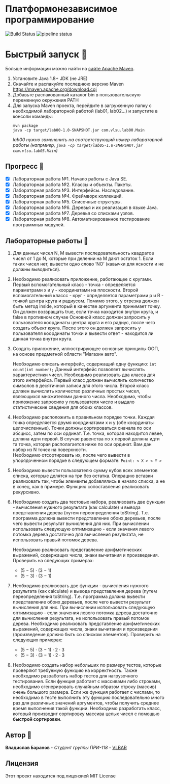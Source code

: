 # Платформонезависимое программирование
![Build Status](https://travis-ci.org/github/maven-plugins.svg)
![pipeline status](https://gitlab.com/ci-and-cd/maven-build/badges/develop/pipeline.svg)

# Быстрый запуск :rocket:
Больше информации можно найти на [сайте Apache Maven](https://maven.apache.org/).
1. Установите Java 1.8+ JDK (не JRE)
2. Скачайте и распакуйте последнюю версию Maven https://maven.apache.org/download.cgi
3. Добавьте распакованный каталог bin в пользовательскую переменную окружения PATH
4. Для запуска Maven проекта, перейдите в загруженную папку с необходимой лабораторной работой (lab01, lab02...) и запустите в консоли команды:
    ```
    mvn package
    java -cp target/lab00-1.0-SNAPSHOT.jar com.vlsu.lab00.Main
    ```
    *lab00 нужно замененить на соответствующий номер лабораторной работы (напрмиер, `java -cp target/lab05-1.0-SNAPSHOT.jar com.vlsu.lab05.Main`)*

## Прогресс 🐾
* [x] Лабораторная работа №1. Начало работы с Java SE.
* [x] Лабораторная работа №2. Классы и объекты. Пакеты.
* [x] Лабораторная работа №3. Интерфейсы. Наследование.
* [x] Лабораторная работа №4. Фреймворк коллекций.
* [x] Лабораторная работа №5. Списочные структуры.
* [x] Лабораторная работа №6. Деревья и их реализация в языке Java.
* [x] Лабораторная работа №7. Деревья со списками узлов.
* [x] Лабораторная работа №8. Автоматизированное тестирование программных модулей.

## Лабораторные работы :dart:
1. Для данных чисел N, M вывести последовательность квадратов чисел от 1 до N, которые при делении на M дают остаток 1. Если таких чисел нет, вывести одно слово ’NO’ (кавычки для ясности и не должны выводиться).
2. Необходимо реализовать приложение, работающее с кругами. Первый вспомогательный класс - точка - определяется параметрами x и y - координатами на плоскости. Второй вспомогательный классс - круг - определяется параметрами p и R - точкой центра круга и радиусом. Помимо этого, у отрезка должен быть метод inside, который в качестве аргумента принимает точку. Он должен возвращать true, если точка находится внутри круга, и false в противном случае Основной класс должен запросить у пользователя координаты центра круга и его радиус, после чего создать объект круга. После этого он должен запросить у пользователя координаты точки и вывести ответ - находится ли данная точка внутри круга.
3. Создать приложение, иллюстрирующее основные принципы ООП, на основе предметной области "Магазин авто".
    
    Необходимо описать интерфейс, содержащий одну функцию: `int count(int number);`
    Данный интерфейс позволяет вычислять характеристики чисел. Необходимо реализовать два класса для этого интерфейса. Первый класс должен вычислить количество символов в десятичной записи для этого числа. Второй класс должен вычислить количество различных простых чисел, являющихся множителями данного числа. Необходимо, чтобы приложение запросило у пользователя число и выдало статистические сведения для обоих классов.
4. Необходимо расположить в правильном порядке точки. Каждая точка определяется двумя координатами x и y (обе координаты целочисленные). Точки должны сортироваться сначала по оси абсцисс, затем по оси ординат. Т.е. точка, которая находится левее, должна идти первой. В случае равенства по x первой должна идти та точка, которая располагается ниже по оси ординат. Вам дан набор из N точек на поверхности.   
    Необходимо отсортировать их, после чего вывести в упорядоченном порядке в следующем формате: `Point: < X > < Y >`
5. Необходимо вывести пользователю сумму кубов всех элементов списка, которые делятся на три без остатка. Операцию вставки реализовать так, чтобы элементы добавлялись в начало списка, а не в конец, как в примере. Функцию сопоставления реализовать рекурсивно.
6. Необходимо создать два тестовых набора, реализовать две функции - вычисления нужного результата (как calculate) и вывода представления дерева (путем переопределения toString). Т.е. программа должна вывести представление обоих деревьев, после чего вывести результат вычисления для них. При вычислении использовать следующую оптимизацию - если значения левого потомка дерева достаточно для вычисления результата, не использовать правый потомок дерева.
    
    Необходимо реализовать представление арифметических выражений, содержащих числа,
знаки вычитания и произведения. Проверить на следующих примерах:
    * (5 − 5) · (3 − 1)
    * (5 − 3) · (3 − 1)
7. Необходимо реализовать две функции - вычисления нужного результата (как calculate) и вывода представления дерева (путем переопределения toString). Т.е. программа должна вывести представление обоих деревьев, после чего вывести результат вычисления для них. При вычислении использовать следующую оптимизацию - если значения левого потомка дерева достаточно для вычисления результата, не использовать правый потомок дерева.
    Необходимо реализовать представление арифметических выражений, содержащих числа,
знаки вычитания и произведения (произведение должно быть со списком элементов).
Проверить на следующих примерах:
    * (5 − 5) · (3 − 1) · 2 · 3
    * (5 − 3) · (3 − 1) · 2 · 3
8. Необходимо создать набор небольших по размеру тестов, которые проверяют
требуемую функцию на корректность. Также необходимо разработать набор тестов для
нагрузочного тестирования. Если функция работает с массивами либо строками, необходимо
сгенерировать случайным образом строку (массив) очень большого размера. Если же функция
работает с числами, то необходимо в тесте выполнить эту функцию последовательно много раз
для различных значений аргументов, чтобы получить среднее время выполнения такой функции.
    Необходимо разработать класс, который производит сортировку массива целых чисел с
помощью **быстрой сортировки**.

## Автор :sheep:

**Владислав Баранов** - *Студент группы ПРИ-118* - [VLBAR](https://github.com/vlbar)

## Лицензия

Этот проект находится под лицензией MIT License

